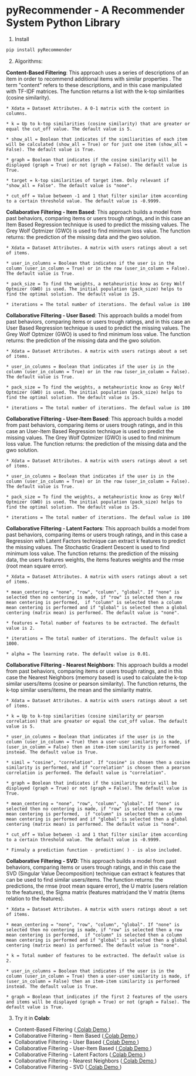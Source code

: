 # pyRecommender - A Recommender System Python Library

1. Install
```bash
pip install pyRecommender
```

2. Algorithms:

**Content-Based Filtering**: This approach uses a series of descriptions of an item in order to recommend additional items with similar properties . The term "content" refers to these descriptions, and in this case manipulated with TF-IDF matrices. The function returns a list with the k-top similarities (cosine similarity).

	* Xdata = Dataset Attributes. A 0-1 matrix with the content in columns.

	* k = Up to k-top similarities (cosine similarity) that are greater or equal the cut_off value. The default value is 5.

	* show_all = Boolean that indicates if the similiarities of each item will be calculated (show_all = True) or for just one item (show_all = False). The default value is True.

	* graph = Boolean that indicates if the cosine similarity will be displayed (graph = True) or not (graph = False). The default value is True.

	* target = k-top similarities of target item. Only relevant if "show_all = False". The default value is "none".	

	* cut_off = Value between -1 and 1 that filter similar item according to a certain threshold value. The default value is -0.9999.

**Collaborative Filtering - Item Based**: This approach builds a model from past behaviors, comparing items or users trough ratings, and in this case an Item Based Regression technique is used to predict the missing values. The Grey Wolf Optmizer (GWO) is used to find minimum loss value. The function returns: the prediction of the missing data and the gwo solution.

	* Xdata = Dataset Attributes. A matrix with users ratings about a set of items.

	* user_in_columns = Boolean that indicates if the user is in the column (user_in_column = True) or in the row (user_in_column = False). The default value is True.

	* pack_size = To find the weights, a metaheuristic know as Grey Wolf Optmizer (GWO) is used. The initial population (pack_size) helps to find the optimal solution. The default value is 25.

	* iterations = The total number of iterations. The defaul value is 100

**Collaborative Filtering - User Based**: This approach builds a model from past behaviors, comparing items or users trough ratings, and in this case an User Based Regression technique is used to predict the missing values. The Grey Wolf Optmizer (GWO) is used to find minimum loss value. The function returns: the prediction of the missing data and the gwo solution.

	* Xdata = Dataset Attributes. A matrix with users ratings about a set of items.

	* user_in_columns = Boolean that indicates if the user is in the column (user_in_column = True) or in the row (user_in_column = False). The default value is True.

	* pack_size = To find the weights, a metaheuristic know as Grey Wolf Optmizer (GWO) is used. The initial population (pack_size) helps to find the optimal solution. The default value is 25.

	* iterations = The total number of iterations. The defaul value is 100
	
**Collaborative Filtering - User-Item Based**: This approach builds a model from past behaviors, comparing items or users trough ratings, and in this case an User-Item Based Regression technique is used to predict the missing values. The Grey Wolf Optmizer (GWO) is used to find minimum loss value. The function returns: the prediction of the missing data and the gwo solution.

	* Xdata = Dataset Attributes. A matrix with users ratings about a set of items.

	* user_in_columns = Boolean that indicates if the user is in the column (user_in_column = True) or in the row (user_in_column = False). The default value is True.

	* pack_size = To find the weights, a metaheuristic know as Grey Wolf Optmizer (GWO) is used. The initial population (pack_size) helps to find the optimal solution. The default value is 25.

	* iterations = The total number of iterations. The defaul value is 100

**Collaborative Filtering - Latent Factors**: This approach builds a model from past behaviors, comparing items or users trough ratings, and in this case a Regression with Latent Factors technique can extract k features to predict the missing values. The Stochastic Gradient Descent is used to find minimum loss value. The function returns: the prediction of the missing data, the users features weights, the items features weights and the rmse (root mean square error).

	* Xdata = Dataset Attributes. A matrix with users ratings about a set of items.

	* mean_centering = "none", "row", "column", "global". If "none" is selected then no centering is made, if "row" is selected then a row mean centering is performed,  if "column" is selected then a column mean centering is performed and if "global" is selected then a global centering (matrix mean) is performed. The default value is "none".

	* features = Total number of features to be extracted. The default value is 2.

	* iterations = The total number of iterations. The default value is 1000.

	* alpha = The learning rate. The default value is 0.01.

**Collaborative Filtering - Nearest Neighbors**: This approach builds a model from past behaviors, comparing items or users trough ratings, and in this case the Nearest Neighbors (memory based) is used to calculate the k-top similar users/items (cosine or pearson similarity). The function returns, the k-top similar users/items, the mean and the similarity matrix.

	* Xdata = Dataset Attributes. A matrix with users ratings about a set of items.

	* k = Up to k-top similarities (cosine similarity or pearson correlation) that are greater or equal the cut_off value. The default value is 5.

	* user_in_columns = Boolean that indicates if the user is in the column (user_in_column = True) then a user-user similarity is made, if (user_in_column = False) then an item-item similarity is performed instead. The default value is True.

	* simil = "cosine", "correlation". If "cosine" is chosen then a cosine similarity is performed, and if "correlation" is chosen then a pearson correlation is performed. The default value is "correlation".

	* graph = Boolean that indicates if the similarity matrix will be displayed (graph = True) or not (graph = False). The default value is True.

	* mean_centering = "none", "row", "column", "global". If "none" is selected then no centering is made, if "row" is selected then a row mean centering is performed,  if "column" is selected then a column mean centering is performed and if "global" is selected then a global centering (matrix mean) is performed. The default value is "none".

	* cut_off = Value between -1 and 1 that filter similar item according to a certain threshold value. The default value is -0.9999.

	* Finnaly a prediction function - prediction( ) - is also included.

**Collaborative Filtering - SVD**: This approach builds a model from past behaviors, comparing items or users trough ratings, and in this case the SVD (Singular Value Decomposition) technique can extract k features that can be used to find similar users/items. The function returns: the predictions, the rmse (root mean square error), the U matrix (users relation to the features), the Sigma matrix (features matrix)and the V matrix (items relation to the features).

	* Xdata = Dataset Attributes. A matrix with users ratings about a set of items.

	* mean_centering = "none", "row", "column", "global". If "none" is selected then no centering is made, if "row" is selected then a row mean centering is performed,  if "column" is selected then a column mean centering is performed and if "global" is selected then a global centering (matrix mean) is performed. The default value is "none".

	* k = Total number of features to be extracted. The default value is 2.

	* user_in_columns = Boolean that indicates if the user is in the column (user_in_column = True) then a user-user similarity is made, if (user_in_column = False) then an item-item similarity is performed instead. The default value is True.

	* graph = Boolean that indicates if the first 2 features of the users and items will be displayed (graph = True) or not (graph = False). The default value is True.

3. Try it in **Colab**:

- Content-Based Filtering ([ Colab Demo ](https://colab.research.google.com/drive/1ZxRp88k7KcTlxqLFKsEkF0bZpUwIKzlr?usp=sharing))
- Collaborative Filtering - Item Based ([ Colab Demo ](https://colab.research.google.com/drive/1m44UNfWUJiuHVMtYKHAT9cL6cURL3doF?usp=sharing))
- Collaborative Filtering - User Based ([ Colab Demo ](https://colab.research.google.com/drive/1_UgfLagl2u_eRclo5gREjSQpvxLvZ7cG?usp=sharing))
- Collaborative Filtering - User-Item Based ([ Colab Demo ](https://colab.research.google.com/drive/1RdTdxZaCkpe9MYl9BIsOT6xJ_hw-k_yn?usp=sharing))
- Collaborative Filtering - Latent Factors ([ Colab Demo ](https://colab.research.google.com/drive/1xBFF0noZGHM0cDpeCukhlpSLrAWrntG7?usp=sharing))
- Collaborative Filtering - Nearest Neighbors ([ Colab Demo ](https://colab.research.google.com/drive/1uNl34kRrj4ktZtNSLgZApSR_f0MVuoHf?usp=sharing))
- Collaborative Filtering - SVD ([ Colab Demo ](https://colab.research.google.com/drive/1zUoL82j58Wl1tv2ycfGCMLm-vmPH4o2o?usp=sharing))

